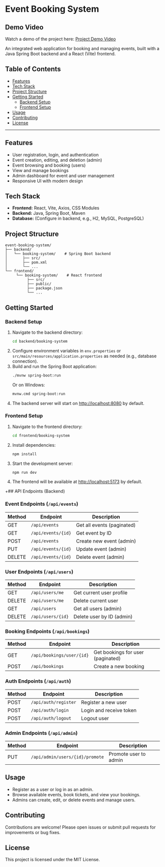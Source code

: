 

# Event Booking System
## Demo Video

Watch a demo of the project here: [Project Demo Video](https://drive.google.com/drive/folders/1dD4m-J_jpjPmBZXk4UaInbr6mr28M1te?usp=sharing)


An integrated web application for booking and managing events, built with a Java Spring Boot backend and a React (Vite) frontend.

## Table of Contents
- [Features](#features)
- [Tech Stack](#tech-stack)
- [Project Structure](#project-structure)
- [Getting Started](#getting-started)
  - [Backend Setup](#backend-setup)
  - [Frontend Setup](#frontend-setup)
- [Usage](#usage)
- [Contributing](#contributing)
- [License](#license)

---

## Features
- User registration, login, and authentication
- Event creation, editing, and deletion (admin)
- Event browsing and booking (users)
- View and manage bookings
- Admin dashboard for event and user management
- Responsive UI with modern design

## Tech Stack
- **Frontend:** React, Vite, Axios, CSS Modules
- **Backend:** Java, Spring Boot, Maven
- **Database:** (Configure in backend, e.g., H2, MySQL, PostgreSQL)

## Project Structure

```
event-booking-system/
├── backend/
│   └── booking-system/    # Spring Boot backend
│       ├── src/
│       ├── pom.xml
│       └── ...
└── frontend/
	 └── booking-system/    # React frontend
		  ├── src/
		  ├── public/
		  ├── package.json
		  └── ...
```

## Getting Started

### Backend Setup
1. Navigate to the backend directory:
	```sh
	cd backend/booking-system
	```
2. Configure environment variables in `env.properties` or `src/main/resources/application.properties` as needed (e.g., database connection).
3. Build and run the Spring Boot application:
	```sh
	./mvnw spring-boot:run
	```
	Or on Windows:
	```sh
	mvnw.cmd spring-boot:run
	```
4. The backend server will start on [http://localhost:8080](http://localhost:8080) by default.

### Frontend Setup
1. Navigate to the frontend directory:
	```sh
	cd frontend/booking-system
	```
2. Install dependencies:
	```sh
	npm install
	```
3. Start the development server:
	```sh
	npm run dev
	```
4. The frontend will be available at [http://localhost:5173](http://localhost:5173) by default.

+## API Endpoints (Backend)

### Event Endpoints (`/api/events`)
| Method | Endpoint         | Description                |
|--------|------------------|----------------------------|
| GET    | `/api/events`    | Get all events (paginated) |
| GET    | `/api/events/{id}` | Get event by ID           |
| POST   | `/api/events`    | Create new event (admin)   |
| PUT    | `/api/events/{id}` | Update event (admin)      |
| DELETE | `/api/events/{id}` | Delete event (admin)      |

### User Endpoints (`/api/users`)
| Method | Endpoint         | Description                |
|--------|------------------|----------------------------|
| GET    | `/api/users/me`  | Get current user profile   |
| DELETE | `/api/users/me`  | Delete current user        |
| GET    | `/api/users`     | Get all users (admin)      |
| DELETE | `/api/users/{id}` | Delete user by ID (admin) |

### Booking Endpoints (`/api/bookings`)
| Method | Endpoint                | Description                      |
|--------|-------------------------|----------------------------------|
| GET    | `/api/bookings/user/{id}` | Get bookings for user (paginated) |
| POST   | `/api/bookings`         | Create a new booking             |

### Auth Endpoints (`/api/auth`)
| Method | Endpoint         | Description                |
|--------|------------------|----------------------------|
| POST   | `/api/auth/register` | Register a new user      |
| POST   | `/api/auth/login`    | Login and receive token  |
| POST   | `/api/auth/logout`   | Logout user              |

### Admin Endpoints (`/api/admin`)
| Method | Endpoint                        | Description                |
|--------|----------------------------------|----------------------------|
| PUT    | `/api/admin/users/{id}/promote`  | Promote user to admin      |

## Usage
- Register as a user or log in as an admin.
- Browse available events, book tickets, and view your bookings.
- Admins can create, edit, or delete events and manage users.

## Contributing
Contributions are welcome! Please open issues or submit pull requests for improvements or bug fixes.

## License
This project is licensed under the MIT License.
